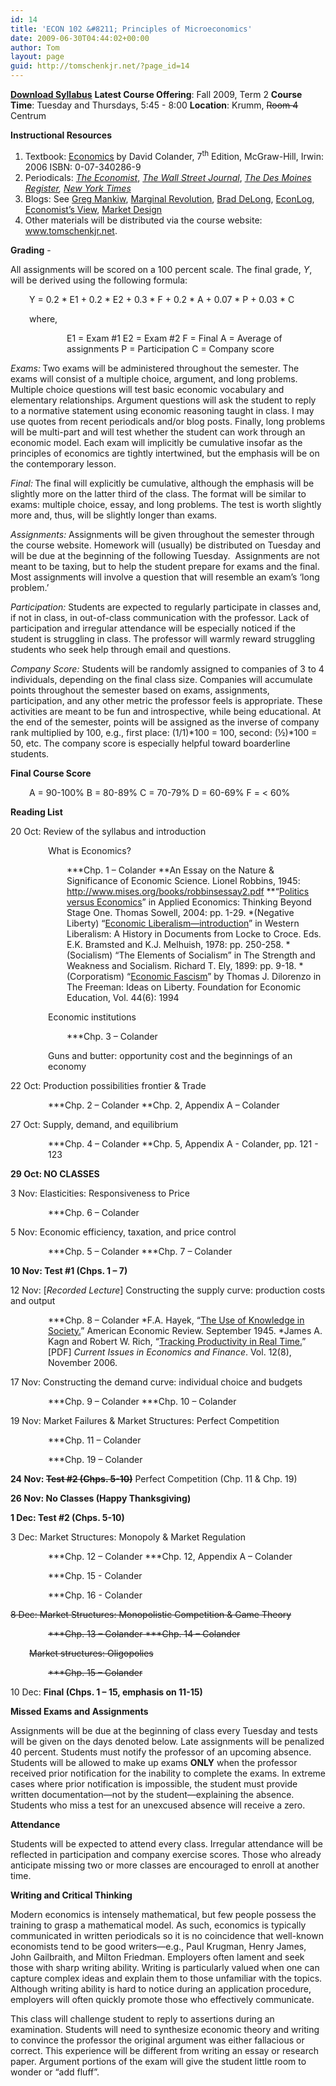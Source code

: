 ```yaml
---
id: 14
title: 'ECON 102 &#8211; Principles of Microeconomics'
date: 2009-06-30T04:44:02+00:00
author: Tom
layout: page
guid: http://tomschenkjr.net/?page_id=14
---
```

<a href="http://www.scribd.com/doc/21361039/Econ-102-Syllabus-Fall-2009"><strong>Download Syllabus</strong></a>
<strong>Latest Course Offering</strong>: Fall 2009, Term 2
<strong>Course Time</strong>: Tuesday and Thursdays, 5:45 - 8:00
<strong>Location</strong>: Krumm, <span style="text-decoration:line-through;">Room 4</span> Centrum<span style="text-decoration:line-through;">
</span>

<strong>Instructional Resources</strong>
<ol>
	<li>Textbook: <a href="http://www.amazon.com/Economics-David-Colander/dp/0073402869/ref=sr_1_1?ie=UTF8&amp;qid=1246834832&amp;sr=8-1"><span style="text-decoration:underline;">Economics</span></a> by David Colander, 7<sup>th</sup> Edition, McGraw-Hill, Irwin: 2006 ISBN: 0-07-340286-9</li>
	<li>Periodicals: <a href="http://www.economist.com"><em>The Economist</em></a>, <a href="http://www.wsj.com"><em>The Wall Street Journal</em></a>, <em><a href="http://www.dmregister.com">The Des Moines Register</a>, <a href="http://www.nytimes.com">New York Times</a></em></li>
	<li>Blogs: See <a href="http://gregmankiw.blogspot.com/" target="_blank">Greg Mankiw</a>, <a href="http://www.marginalrevolution.com/marginalrevolution/" target="_blank">Marginal Revolution</a>, <a href="http://delong.typepad.com/sdj/" target="_blank">Brad DeLong</a>, <a href="http://econlog.econlib.org/" target="_blank">EconLog</a>, <a href="http://economistsview.typepad.com/economistsview/" target="_blank">Economist’s View</a>, <a href="http://www.growthcommissionblog.org/" target="_blank">Market Design</a></li>
	<li>Other materials will be distributed via the course website: <a href="http://www.tomschenkjet.net">www.tomschenkjr.net</a>.</li>
</ol>
<!--[if !mso]&gt;-->

<strong>Grading</strong> -

All assignments will be scored on a 100 percent scale. The final grade, <em>Y</em>, will be derived using the following formula:
<p style="padding-left:30px;">Y = 0.2 * E1 + 0.2 * E2 + 0.3 * F + 0.2 * A + 0.07 * P + 0.03 * C</p>
<p style="padding-left:30px;">where,</p>
<p style="padding-left:90px;">E1 = Exam #1
E2 = Exam #2
F = Final
A = Average of assignments
P = Participation
C = Company score</p>
<em>Exams:</em><strong> </strong>Two exams will be administered throughout the semester. The exams will consist of a multiple choice, argument, and long problems. Multiple choice questions will test basic economic vocabulary and elementary relationships. Argument questions will ask the student to reply to a normative statement using economic reasoning taught in class. I may use quotes from recent periodicals and/or blog posts. Finally, long problems will be multi-part and will test whether the student can work through an economic model. Each exam will implicitly be cumulative insofar as the principles of economics are tightly intertwined, but the emphasis will be on the contemporary lesson.

<em>Final:</em><strong> </strong>The final will explicitly be cumulative, although the emphasis will be slightly more on the latter third of the class. The format will be similar to exams: multiple choice, essay, and long problems. The test is worth slightly more and, thus, will be slightly longer than exams.

<em>Assignments:</em> Assignments will be given throughout the semester through the course website. Homework will (usually) be distributed on Tuesday and will be due at the beginning of the following Tuesday.  Assignments are not meant to be taxing, but to help the student prepare for exams and the final. Most assignments will involve a question that will resemble an exam’s ‘long problem.’

<em>Participation:</em> Students are expected to regularly participate in classes and, if not in class, in out-of-class communication with the professor. Lack of participation and irregular attendance will be especially noticed if the student is struggling in class. The professor will warmly reward struggling students who seek help through email and questions.

<em>Company Score:</em> Students will be randomly assigned to companies of 3 to 4 individuals, depending on the final class size. Companies will accumulate points throughout the semester based on exams, assignments, participation, and any other metric the professor feels is appropriate. These activities are meant to be fun and introspective, while being educational. At the end of the semester, points will be assigned as the inverse of company rank multiplied by 100, e.g., first place: (1/1)*100 = 100, second: (½)*100 = 50, etc. The company score is especially helpful toward boarderline students.

<strong>Final Course Score</strong>
<p style="padding-left:30px;">A = 90-100%
B = 80-89%
C = 70-79%
D = 60-69%
F = &lt; 60%</p>
<strong>Reading List</strong>

20 Oct: Review of the syllabus and introduction
<p style="padding-left:60px;">What is Economics?</p>
<p style="padding-left:90px;">***Chp. 1 – Colander
**An Essay on the Nature &amp; Significance of Economic Science. Lionel Robbins, 1945: <a href="http://www.mises.org/books/robbinsessay2.pdf" target="_blank">http://www.mises.org/books/robbinsessay2.pdf</a>
**“<a href="http://www.scribd.com/doc/21358377/Applied-Economics-Politics-versus-Economics">Politics versus Economics</a>” in Applied Economics: Thinking Beyond Stage One. Thomas Sowell, 2004: pp. 1-29.
*(Negative Liberty) “<a href="http://www.scribd.com/doc/19083755/Western-Liberalism-Economic-Liberalism" target="_blank">Economic Liberalism—introduction</a>” in Western Liberalism: A History in Documents from Locke to Croce. Eds. E.K. Bramsted and K.J. Melhuish, 1978: pp. 250-258.
*(Socialism) “The Elements of Socialism” in The Strength and Weakness and Socialism. Richard T. Ely, 1899: pp. 9-18.
*(Corporatism) “<a href="http://www.lewrockwell.com/dilorenzo/dilorenzo85.html">Economic Fascism</a>” by Thomas J. Dilorenzo in The Freeman: Ideas on Liberty. Foundation for Economic Education, Vol. 44(6): 1994</p>
<p style="padding-left:60px;">Economic institutions</p>
<p style="padding-left:90px;">***Chp. 3 – Colander</p>
<p style="padding-left:60px;">Guns and butter: opportunity cost and the beginnings of an economy</p>
22 Oct: Production possibilities frontier &amp; Trade
<p style="padding-left:60px;">***Chp. 2 – Colander
**Chp. 2, Appendix A – Colander</p>
27 Oct: Supply, demand, and equilibrium
<p style="padding-left:60px;">***Chp. 4 – Colander
**Chp. 5, Appendix A - Colander, pp. 121 - 123</p>
<strong>29 Oct: NO CLASSES
</strong>

3 Nov: Elasticities: Responsiveness to Price
<p style="padding-left:60px;">***Chp. 6 – Colander<a href="http://research.stlouisfed.org/fred2/" target="_blank"></a></p>
5 Nov: Economic efficiency, taxation, and price control
<p style="padding-left:60px;">***Chp. 5 – Colander
***Chp. 7 – Colander<a href="http://www.calculatedriskblog.com/2009/06/unemployment-rate-and-level-of.html"></a></p>
<strong>10 Nov: Test #1 (Chps. 1 – 7)</strong>

12 Nov: [<em>Recorded Lecture</em>]<em> </em>Constructing the supply curve: production costs and output
<p style="padding-left:60px;">***Chp. 8 – Colander
*F.A. Hayek, “<a href="http://www.scribd.com/doc/19059855/AER-The-Use-of-Knowledge-in-Society">The Use of Knowledge in Society.</a>” American Economic Review. September 1945.
*James A. Kagn and Robert W. Rich, “<a href="http://www.newyorkfed.org/research/current_issues/ci12-8.pdf" target="_blank">Tracking Productivity in Real Time.</a>” [PDF] <em>Current Issues in Economics and Finance</em>. Vol. 12(8), November 2006.</p>
17 Nov: Constructing the demand curve: individual choice and budgets
<p style="padding-left:60px;">***Chp. 9 – Colander
***Chp. 10 – Colander</p>
19 Nov: Market Failures &amp; Market Structures: Perfect Competition
<p style="padding-left:60px;">***Chp. 11 – Colander</p>
<p style="padding-left:60px;">***Chp. 19 – Colander</p>
<strong>24 Nov: <span style="text-decoration:line-through;">Test #2 (Chps. 5-10)</span></strong> Perfect Competition (Chp. 11 &amp; Chp. 19)

<strong>26 Nov: No Classes (Happy Thanksgiving)</strong>

<strong>1 Dec: Test #2 (Chps. 5-10)</strong>

3 Dec: Market Structures: Monopoly &amp; Market Regulation
<p style="padding-left:60px;">***Chp. 12 – Colander
***Chp. 12, Appendix A – Colander</p>
<p style="padding-left:60px;">***Chp. 15 - Colander</p>
<p style="padding-left:60px;">***Chp. 16 - Colander</p>
<span style="text-decoration:line-through;">8 Dec: Market Structures: Monopolistic Competition &amp; Game Theory</span>
<p style="padding-left:60px;"><span style="text-decoration:line-through;">***Chp. 13 – Colander
***Chp. 14 – Colander</span></p>
<p style="padding-left:30px;"><span style="text-decoration:line-through;">Market structures: Oligopolies</span></p>
<p style="padding-left:60px;"><span style="text-decoration:line-through;">***Chp. 15 – Colander</span></p>
10 Dec: <strong>Final (Chps. 1 – 15, emphasis on 11-15)</strong>

<strong>Missed Exams and Assignments</strong>

Assignments will be due at the beginning of class every Tuesday and tests will be given on the days denoted below. Late assignments will be penalized 40 percent. Students must notify the professor of an upcoming absence. Students will be allowed to make up exams <strong>ONLY</strong> when the professor received prior notification for the inability to complete the exams. In extreme cases where prior notification is impossible, the student must provide written documentation—not by the student—explaining the absence. Students who miss a test for an unexcused absence will receive a zero.

<strong>Attendance</strong>

Students will be expected to attend every class. Irregular attendance will be reflected in participation and company exercise scores. Those who already anticipate missing two or more classes are encouraged to enroll at another time.

<strong>Writing and Critical Thinking</strong>

Modern economics is intensely mathematical, but few people possess the training to grasp a mathematical model. As such, economics is typically communicated in written periodicals so it is no coincidence that well-known economists tend to be good writers—e.g., Paul Krugman, Henry James, John Gailbraith, and Milton Friedman. Employers often lament and seek those with sharp writing ability. Writing is particularly valued when one can capture complex ideas and explain them to those unfamiliar with the topics.  Although writing ability is hard to notice during an application procedure, employers will often quickly promote those who effectively communicate.

This class will challenge student to reply to assertions during an examination. Students will need to synthesize economic theory and writing to convince the professor the original argument was either fallacious or correct. This experience will be different from writing an essay or research paper. Argument portions of the exam will give the student little room to wonder or “add fluff”.